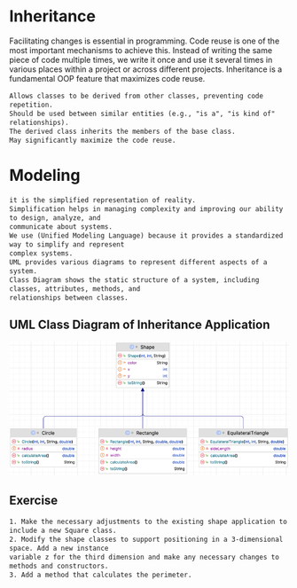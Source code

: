 # Inheritance
Facilitating changes is essential in programming. Code reuse is one of the most important mechanisms to achieve this. 
Instead of writing the same piece of code multiple times, we write it once and use it several times in various places 
within a project or across different projects. Inheritance is a fundamental OOP feature that maximizes code reuse.

    Allows classes to be derived from other classes, preventing code repetition.
    Should be used between similar entities (e.g., "is a", "is kind of" relationships).
    The derived class inherits the members of the base class.
    May significantly maximize the code reuse.

# Modeling
    it is the simplified representation of reality. 
    Simplification helps in managing complexity and improving our ability to design, analyze, and 
    communicate about systems.
    We use (Unified Modeling Language) because it provides a standardized way to simplify and represent 
    complex systems.
    UML provides various diagrams to represent different aspects of a system.
    Class Diagram shows the static structure of a system, including classes, attributes, methods, and 
    relationships between classes.

## UML Class Diagram of Inheritance Application

![](https://github.com/celalceken/OOPCourseCodeSamples/blob/main/Files/Inheritance.png)

## Exercise

    1. Make the necessary adjustments to the existing shape application to include a new Square class.
    2. Modify the shape classes to support positioning in a 3-dimensional space. Add a new instance 
    variable z for the third dimension and make any necessary changes to methods and constructors.
    3. Add a method that calculates the perimeter. 